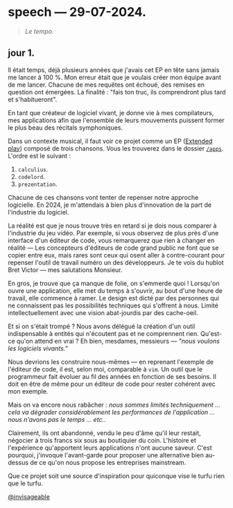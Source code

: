 # speech — 29-07-2024.

> *Le tempo.*

## jour 1.

Il était temps, déjà plusieurs années que j'avais cet EP en tête sans jamais me lancer à 100 %. Mon erreur était que je voulais créer mon équipe avant de me lancer. Chacune de mes requêtes ont échoué, des remises en question ont émergées. La finalité : "fais ton truc, ils comprendront plus tard et s'habitueront".    

En tant que créateur de logiciel vivant, je donne vie à mes compilateurs, mes applications afin que l'ensemble de leurs mouvements puissent former le plus beau des récitals symphoniques.    

Dans un contexte musical, il faut voir ce projet comme un EP ([Extended play](https://fr.wikipedia.org/wiki/Extended_play)) composé de trois chansons. Vous les trouverez dans le dossier [`/apps`](../../apps). L'ordre est le suivant : 

1. `calculius`.
2. `codelord`.
3. `prezentation`.

Chacune de ces chansons vont tenter de repenser notre approche logicielle. En 2024, je m'attendais à bien plus d'innovation de la part de l'industrie du logiciel.     

La réalité est que je nous trouve très en retard si je dois nous comparer à l'industrie du jeu vidéo. Par exemple, si vous observez de plus près d'une interface d'un éditeur de code, vous remarquerez que rien à changer en réalité — Les concepteurs d'éditeurs de code grand public ne font que se copier entre eux, mais rares sont ceux qui osent aller à contre-courant pour repenser l'outil de travail numéro un des développeurs. Je te vois du hublot Bret Victor — mes salutations Monsieur.    

En gros, je trouve que ça manque de folie, on s'emmerde quoi ! Lorsqu'on ouvre une application, elle met du temps à s'ouvrir, au bout d'une heure de travail, elle commence à ramer. Le design est dicté par des personnes qui ne connaissent pas les possibilités techniques qui s'offrent à nous. Limité intellectuellement avec une vision abat-jourdis par des cache-oeil.    

Et si on s'était trompé ? Nous avons délégué la création d'un outil indispensable à entités qui n'écoutent pas et ne comprennent rien. Qu'est-ce qu'on attend en vrai ? Eh bien, mesdames, messieurs — *"nous voulons les logiciels vivants."*    

Nous devrions les construire nous-mêmes — en reprenant l'exemple de l'éditeur de code, il est, selon moi, comparable à `vim`. Un outil que le programmeur fait évoluer au fil des années en fonction de ses besoins. Il doit en être de même pour un éditeur de code pour rester cohérent avec mon exemple.   

Mais on va encore nous rabâcher : *nous sommes limités techniquement ... cela va dégrader considérablement les performances de l'application ... nous n'avons pas le temps ... etc.*.   

Clairement, ils ont abandonné, vendu le peu d'âme qu'il leur restait, négocier à trois francs six sous au boutiquier du coin. L'histoire et l'expérience qu'apportent leurs applications n'ont aucune saveur. C'est pourquoi, j'invoque l'avant-garde pour proposer une alternative bien au-dessus de ce qu'on nous propose les entreprises mainstream.   

Que ce projet soit une source d'inspiration pour quiconque vise le turfu rien que le turfu.
    
[@invisageable](https://twitter.com/invisageable)
